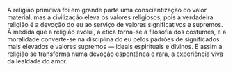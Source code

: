 ﻿A religião primitiva foi em grande parte uma conscientização do valor material, mas a civilização eleva os valores religiosos, pois a verdadeira religião é a devoção do eu ao serviço de valores significativos e supremos. À medida que a religião evolui, a ética torna-se a filosofia dos costumes, e a moralidade converte-se na disciplina do eu pelos padrões de significados mais elevados e valores supremos — ideais espirituais e divinos. E assim a religião se transforma numa devoção espontânea e rara, a experiência viva da lealdade do amor.